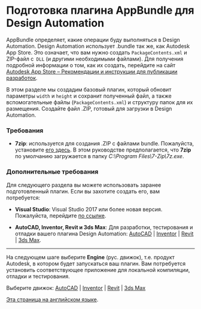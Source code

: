 # Подготовка плагина AppBundle для Design Automation

AppBundle определяет, какие операции буду выполняться в Design Automation. 
Design Automation использует .bundle так же, как Autodesk App Store. Это означает, что вам нужно создать `PackageContents.xml` и ZIP-файл с` DLL` (и другими необходимыми файлами). Для получения подробной информации о том, как их создать, перейдите на сайт [Autodesk App Store – Рекомендации и инструкции для публикации разработок](https://www.autodesk.ru/autodesk-developer-network/software-platform-russian/develop-exchange-apps).

В этом разделе мы создадим базовый плагин, который обновит параметры `width` и `height` и сохранит полученный файл, а также вспомогательные файлы (`PackageContents.xml`) и структуру папок для их размещения. Создайте файл .ZIP, готовый для загрузки в Design Automation.

### Требования

- **7zip**: используется для создания .ZIP с файлами bundle. Пожалуйста, установите [его здесь](https://www.7-zip.org/). В этом руководстве предполагается, что **7zip** по умолчанию загружается в папку _C:\Program Files\7-Zip\7z.exe_.

### Дополнительные требования

Для следующего раздела вы можете использовать заранее подготовленный плагин. Если вы захотите создать его, вам потребуется:
- **Visual Studio**: Visual Studio 2017 или более новая версия. Пожалуйста, перейдите [по ссылке](https://visualstudio.microsoft.com/vs/).

- **AutoCAD, Inventor, Revit и 3ds Max**: Для разработки, тестирования и отладки вашего плагина Design Automation: [AutoCAD](https://www.autodesk.ru/products/autocad/overview) | [Inventor](https://www.autodesk.ru/products/inventor/overview) | [Revit](https://www.autodesk.ru/products/revit/overview) | [3ds Max](https://www.autodesk.ru/products/3ds-max/overview).

***

На следующем шаге выберите **Engine** (рус. движок), т.е. продукт Autodesk, в котором будет запускаться ваш плагин. Вам потребуется установить соответствующее приложение для локальной компиляции, отладки и тестирования.

Выберите движок: [AutoCAD](/ru-RU/designautomation/appbundle/engines/autocad) | [Inventor](/ru-RU/designautomation/appbundle/engines/inventor) | [Revit](/ru-RU/designautomation/appbundle/engines/revit) | [3ds Max](/ru-RU/designautomation/appbundle/engines/max)

[Эта страница на английском языке](https://learnforge.autodesk.io/#/designautomation/appbundle/).

